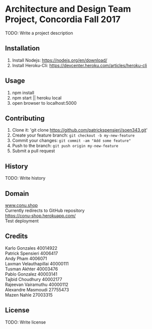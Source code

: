 # Architecture and Design Team Project, Concordia Fall 2017

TODO: Write a project description

## Installation

1. Install Nodejs: https://nodejs.org/en/download/
2. Install Heroku-Cli: https://devcenter.heroku.com/articles/heroku-cli


## Usage

1. npm install
2. npm start || heroku local
3. open browser to localhost:5000

## Contributing

1. Clone it: 'git clone https://github.com/patrickspensieri/soen343.git'
2. Create your feature branch: `git checkout -b my-new-feature`
3. Commit your changes: `git commit -am "Add some feature"`
4. Push to the branch: `git push origin my-new-feature`
5. Submit a pull request

## History

TODO: Write history

## Domain

www.conu.shop<br>
Currently redirects to GitHub repository<br>
https://conu-shop.herokuapp.com/<br>
Test deployment

## Credits

Karlo Gonzales 40014922<br>
Patrick Spensieri 4006417<br>
Andy Pham 4006071<br>
Laxman Velauthapillai 40000111<br>
Tusman Akhter 40003476<br>
Pablo Gonzalez 40003141<br>
Tajbid Choudhury 40002177<br>
Rajeevan Vairamuthu 40000112<br>
Alexandre Masmoudi 27755473<br>
Mazen Nahle 27003315<br>

## License

TODO: Write license
